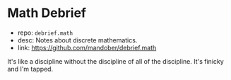 # Math Debrief

- repo: `debrief.math`
- desc: Notes about discrete mathematics.
- link: https://github.com/mandober/debrief.math


It's like a discipline without the discipline of all of the discipline. It's finicky and I'm tapped.
